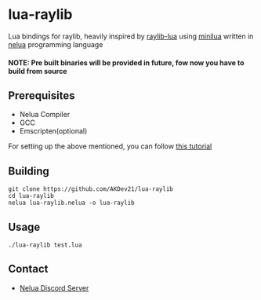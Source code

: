 # lua-raylib
Lua bindings for raylib, heavily inspired by [raylib-lua](https://github.com/raysan5/raylib-lua) using [minilua](https://github.com/edubart/minilua) written in [nelua](http://nelua.io/) programming language 

#### NOTE: Pre built binaries will be provided in future, fow now you have to build from source

## Prerequisites
* Nelua Compiler
* GCC
* Emscripten(optional)

For setting up the above mentioned, you can follow [this tutorial](https://github.com/AKDev21/nelua-tutorials/blob/main/Getting-Started.md)

## Building
```
git clone https://github.com/AKDev21/lua-raylib
cd lua-raylib
nelua lua-raylib.nelua -o lua-raylib
```


## Usage
```
./lua-raylib test.lua
```

## Contact
* [Nelua Discord Server](https://discord.com/invite/7aaGeG7)
